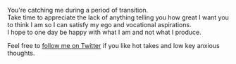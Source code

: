 You're catching me during a period of transition.  
Take time to appreciate the lack of anything telling you how great I want you to think I am so I can satisfy my ego and vocational aspirations.  
I hope to one day be happy with what I am and not what I produce.  

Feel free to [follow me on Twitter](https://twitter.com/RubensSandwich) if you like hot takes and low key anxious thoughts.

